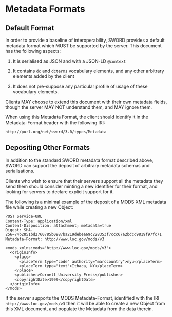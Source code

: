 # Metadata Formats

## Default Format

In order to provide a baseline of interoperability, SWORD provides a default metadata format which MUST be supported by the server.  This 
document has the following aspects:

1. It is serialised as JSON and with a JSON-LD `@context`

2. It contains `dc` and `dcterms` vocabulary elements, and any other arbitrary elements added by the client

3. It does not pre-suppose any particular profile of usage of these vocabulary elements.

Clients MAY choose to extend this document with their own metadata fields, though the server MAY NOT understand them, and MAY ignore them.

When using this Metadata Format, the client should identify it in the Metadata-Format header with the following IRI:

```
http://purl.org/net/sword/3.0/types/Metadata
```


## Depositing Other Formats

In addition to the standard SWORD metadata format described above, SWORD can support the deposit of arbitrary metadata schemas and 
serialisations.  

Clients who wish to ensure that their servers support all the metadata they send them should consider minting a new identifier for their 
format, and looking for servers to declare explicit support for it.

The following is a minimal example of the deposit of a MODS XML metadata file while creating a new Object:


```
POST Service-URL
Content-Type: application/xml
Content-Disposition: attachment; metadata=true
Digest: SHA-256=74b2851bd2760785b0987ba219debea69c228353f7ccc67a2bdcd9819f97fc71
Metadata-Format: http://www.loc.gov/mods/v3

<mods xmlns:mods="http://www.loc.gov/mods/v3">
  <originInfo>
    <place>
      <placeTerm type="code" authority="marccountry">nyu</placeTerm>
      <placeTerm type="text">Ithaca, NY</placeTerm>
    </place>
    <publisher>Cornell University Press</publisher>
    <copyrightDate>1999</copyrightDate>
  </originInfo>
</mods>
```

If the server supports the MODS Metadata-Format, identified with the IRI `http://www.loc.gov/mods/v3` then it will be able to create a new 
Object from this XML document, and populate the Metadata from the data therein.
